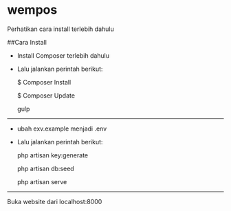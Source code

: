 # wempos

Perhatikan cara install terlebih dahulu

##Cara Install

* Install Composer terlebih dahulu
* Lalu jalankan perintah berikut:

    $ Composer Install

    $ Composer Update

    gulp

-----

* ubah exv.example menjadi .env
* Lalu jalankan perintah berikut:

    php artisan key:generate

    php artisan db:seed

    php artisan serve

-----

Buka website dari localhost:8000

